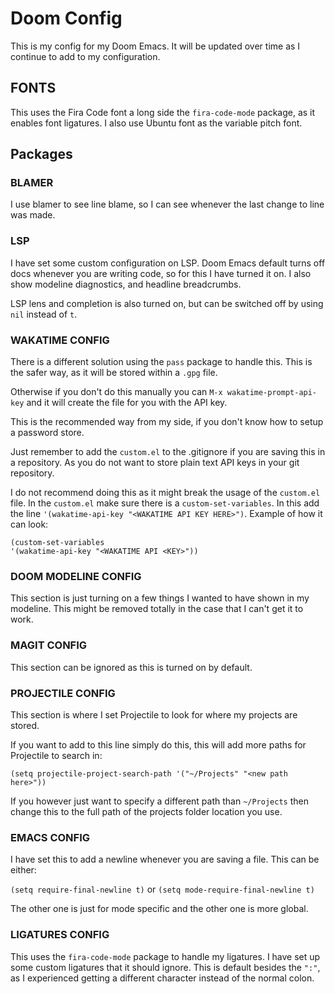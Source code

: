 # Doom Config
This is my config for my Doom Emacs.
It will be updated over time as I continue to add to my configuration.


## FONTS
This uses the Fira Code font a long side the `fira-code-mode` package, as it enables font ligatures.
I also use Ubuntu font as the variable pitch font.

## Packages

### BLAMER
I use blamer to see line blame, so I can see whenever the last change to line was made.

### LSP
I have set some custom configuration on LSP.
Doom Emacs default turns off docs whenever you are writing code, so for this I have turned it on.
I also show modeline diagnostics, and headline breadcrumbs.

LSP lens and completion is also turned on, but can be switched off by using `nil` instead of `t`.

### WAKATIME CONFIG
There is a different solution using the `pass` package to handle this. This is the safer way, as it will be stored within a `.gpg` file.

Otherwise if you don't do this manually you can `M-x wakatime-prompt-api-key` and it will create the file for you with the API key. 

This is the recommended way from my side, if you don't know how to setup a password store. 

Just remember to add the `custom.el` to the .gitignore if you are saving this in a repository. As you do not want to store plain text API keys in your git repository.

I do not recommend doing this as it might break the usage of the `custom.el` file.
In the `custom.el` make sure there is a `custom-set-variables`.
In this add the line `'(wakatime-api-key "<WAKATIME API KEY HERE>")`.
Example of how it can look:

``` emacs-lisp
(custom-set-variables
'(wakatime-api-key "<WAKATIME API <KEY>"))
```

### DOOM MODELINE CONFIG
This section is just turning on a few things I wanted to have shown in my modeline.
This might be removed totally in the case that I can't get it to work.

### MAGIT CONFIG
This section can be ignored as this is turned on by default.

### PROJECTILE CONFIG
This section is where I set Projectile to look for where my projects are stored.

If you want to add to this line simply do this, this will add more paths for Projectile to search in:

``` emacs-lisp
(setq projectile-project-search-path '("~/Projects" "<new path here>"))
```
If you however just want to specify a different path than `~/Projects` then change this to the full path of the projects folder location you use.


### EMACS CONFIG
I have set this to add a newline whenever you are saving a file.
This can be either:

`(setq require-final-newline t)` or `(setq mode-require-final-newline t)`

The other one is just for mode specific and the other one is more global.

### LIGATURES CONFIG
This uses the `fira-code-mode` package to handle my ligatures.
I have set up some custom ligatures that it should ignore.
This is default besides the `":"`, as I experienced getting a different character instead of the normal colon.
